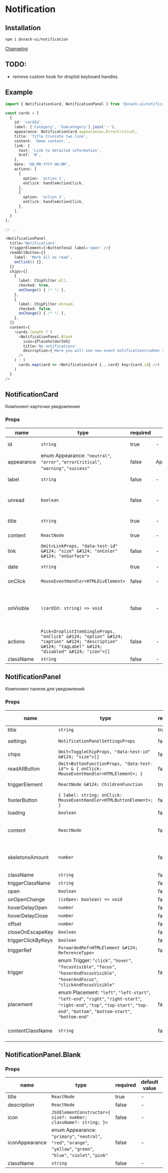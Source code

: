 # Notification

## Installation
`npm i @snack-ui/notification`

[Changelog](./CHANGELOG.md)

## TODO:
  - remove custom hook for droplist keyboard handles

## Example

```typescript jsx
import { NotificationCard, NotificationPanel } from '@snack-ui/notification';

const cards = [
  {
    id: 'cardId',
    label: ['Category', 'Subcategory'].join('・'),
    appearance: NotificationCard.appearances.ErrorCritical,
    title: 'Title truncate two line',
    content: `Demo content.`,
    link: {
      text: 'Link to detailed information',
      href: '#',
    },
    date: 'DD.MM.YYYY HH:MM',
    actions: [
      {
        option: 'action 1',
        onClick: handleActionClick,
      },
      {
        option: 'action 2',
        onClick: handleActionClick,
      },
    ],
  }
];

// ...

<NotificationPanel
  title='Notifications'
  triggerElement={<ButtonTonal label='open' />}
  readAllButton={{
    label: 'Mark all as read',
    onClick() {},
  }}
  chips={[
    {
      label: ChipFilter.All,
      checked: true,
      onChange() { /* */ },
    },
    {
      label: ChipFilter.Unread,
      checked: false,
      onChange() { /* */ },
    },
  ]}
  content={
    !cards.length ? (
      <NotificationPanel.Blank
        icon={PlaceholderSVG}
        title='No notifications'
        description={'Here you will see new event notifications\nwhen something happens'}
      />
    ) : (
      cards.map(card => <NotificationCard {...card} key={card.id} />)
    )
  }
/>
```


[//]: DOCUMENTATION_SECTION_START
[//]: THIS_SECTION_IS_AUTOGENERATED_PLEASE_DONT_EDIT_IT
## NotificationCard
Компонент карточки уведомления
### Props
| name | type | required | default value | description |
|------|------|----------|---------------|-------------|
| id | `string` | true | - | Идентификатор уведомления |
| appearance | enum Appearance: `"neutral"`, `"error"`, `"errorCritical"`, `"warning"`, `"success"` | false | Appearance.Neutral | Тип уведомления |
| label | `string` | false | - | Лейбл перез заголовком |
| unread | `boolean` | false | - | Управление состоянием прочитано/не прочитано |
| title | `string` | true | - | Заголовок уведомления |
| content | `ReactNode` | true | - | Контент уведомления |
| link | `Omit<LinkProps, "data-test-id" &#124; "size" &#124; "onColor" &#124; "onSurface">` | false | - | Ссылка |
| date | `string` | true | - | Дата уведомления |
| onClick | `MouseEventHandler<HTMLDivElement>` | false | - | Колбэк клика по карточке |
| onVisible | `(cardId: string) => void` | false | - | Колбэк при попадании карточки в область видимости на 80% |
| actions | `Pick<DroplistItemSingleProps, "onClick" &#124; "option" &#124; "caption" &#124; "description" &#124; "tagLabel" &#124; "disabled" &#124; "icon">[]` | false | - | Дополнительные действия у карточки |
| className | `string` | false | - | CSS-класс |
## NotificationPanel
Компонент панели для уведомлений
### Props
| name | type | required | default value | description |
|------|------|----------|---------------|-------------|
| title | `string` | true | - | Заголовок панели |
| settings | `NotificationPanelSettingsProps` | false | - | Кнопка настроек и выпадающий список |
| chips | `Omit<ToggleChipProps, "data-test-id" &#124; "size">[]` | false | - | Чипы для фильтрации |
| readAllButton | `Omit<ButtonFunctionProps, "data-test-id"> & { onClick: MouseEventHandler<HTMLElement>; }` | false | - | Кнопка в "шапке" панели |
| triggerElement | `ReactNode &#124; ChildrenFunction` | true | - | Элемент для открытия панели |
| footerButton | `{ label: string; onClick: MouseEventHandler<HTMLButtonElement>; }` | false | - | Кнопка внизу панели |
| loading | `boolean` | false | - | Состояние загрузки |
| content | `ReactNode` | false | - | Контент для отрисовки (e.g NotificationCard &#124; NotificationPanel.Blank) |
| skeletonsAmount | `number` | false | 2 | Количество скелетонов карточек для отображения при загрузке |
| className | `string` | false | - |  |
| triggerClassName | `string` | false | - |  |
| open | `boolean` | false | - |  |
| onOpenChange | `(isOpen: boolean) => void` | false | - |  |
| hoverDelayOpen | `number` | false | - |  |
| hoverDelayClose | `number` | false | - |  |
| offset | `number` | false | - |  |
| closeOnEscapeKey | `boolean` | false | - |  |
| triggerClickByKeys | `boolean` | false | - |  |
| triggerRef | `ForwardedRef<HTMLElement &#124; ReferenceType>` | false | - |  |
| trigger | enum Trigger: `"click"`, `"hover"`, `"focusVisible"`, `"focus"`, `"hoverAndFocusVisible"`, `"hoverAndFocus"`, `"clickAndFocusVisible"` | false | - |  |
| placement | enum Placement: `"left"`, `"left-start"`, `"left-end"`, `"right"`, `"right-start"`, `"right-end"`, `"top"`, `"top-start"`, `"top-end"`, `"bottom"`, `"bottom-start"`, `"bottom-end"` | false | - |  |
| contentClassName | `string` | false | - | CSS-класс для элемента содержащего контент |
## NotificationPanel.Blank

### Props
| name | type | required | default value | description |
|------|------|----------|---------------|-------------|
| title | `ReactNode` | true | - | Заголовок |
| description | `ReactNode` | false | - | Описание |
| icon | `JSXElementConstructor<{ size?: number; className?: string; }>` | false | - | Иконка |
| iconAppearance | enum Appearance: `"primary"`, `"neutral"`, `"red"`, `"orange"`, `"yellow"`, `"green"`, `"blue"`, `"violet"`, `"pink"` | false | - | Цвет обводки для иконки |
| className | `string` | false | - | CSS-класс |


[//]: DOCUMENTATION_SECTION_END
